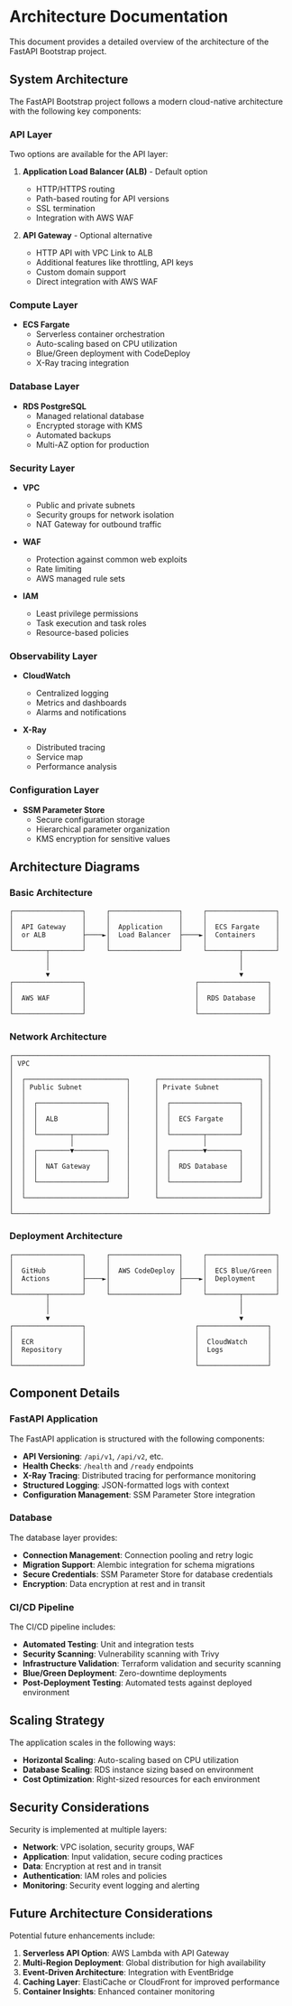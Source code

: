# Architecture Documentation

This document provides a detailed overview of the architecture of the FastAPI Bootstrap project.

## System Architecture

The FastAPI Bootstrap project follows a modern cloud-native architecture with the following key components:

### API Layer

Two options are available for the API layer:

1. **Application Load Balancer (ALB)** - Default option
   - HTTP/HTTPS routing
   - Path-based routing for API versions
   - SSL termination
   - Integration with AWS WAF

2. **API Gateway** - Optional alternative
   - HTTP API with VPC Link to ALB
   - Additional features like throttling, API keys
   - Custom domain support
   - Direct integration with AWS WAF

### Compute Layer

- **ECS Fargate**
  - Serverless container orchestration
  - Auto-scaling based on CPU utilization
  - Blue/Green deployment with CodeDeploy
  - X-Ray tracing integration

### Database Layer

- **RDS PostgreSQL**
  - Managed relational database
  - Encrypted storage with KMS
  - Automated backups
  - Multi-AZ option for production

### Security Layer

- **VPC**
  - Public and private subnets
  - Security groups for network isolation
  - NAT Gateway for outbound traffic

- **WAF**
  - Protection against common web exploits
  - Rate limiting
  - AWS managed rule sets

- **IAM**
  - Least privilege permissions
  - Task execution and task roles
  - Resource-based policies

### Observability Layer

- **CloudWatch**
  - Centralized logging
  - Metrics and dashboards
  - Alarms and notifications

- **X-Ray**
  - Distributed tracing
  - Service map
  - Performance analysis

### Configuration Layer

- **SSM Parameter Store**
  - Secure configuration storage
  - Hierarchical parameter organization
  - KMS encryption for sensitive values

## Architecture Diagrams

### Basic Architecture

```
┌─────────────────┐     ┌─────────────────┐     ┌─────────────────┐
│                 │     │                 │     │                 │
│  API Gateway    │     │  Application    │     │  ECS Fargate    │
│  or ALB         ├────►│  Load Balancer  ├────►│  Containers     │
│                 │     │                 │     │                 │
└────────┬────────┘     └─────────────────┘     └────────┬────────┘
         │                                               │
         │                                               │
         ▼                                               ▼
┌─────────────────┐                           ┌─────────────────┐
│                 │                           │                 │
│  AWS WAF        │                           │  RDS Database   │
│                 │                           │                 │
└─────────────────┘                           └─────────────────┘
```

### Network Architecture

```
┌───────────────────────────────────────────────────────────────┐
│ VPC                                                           │
│                                                               │
│  ┌─────────────────────────┐      ┌─────────────────────────┐ │
│  │ Public Subnet           │      │ Private Subnet          │ │
│  │                         │      │                         │ │
│  │  ┌─────────────────┐    │      │  ┌─────────────────┐    │ │
│  │  │                 │    │      │  │                 │    │ │
│  │  │  ALB            │    │      │  │  ECS Fargate    │    │ │
│  │  │                 │    │      │  │                 │    │ │
│  │  └────────┬────────┘    │      │  └────────┬────────┘    │ │
│  │           │             │      │           │             │ │
│  │  ┌────────▼────────┐    │      │  ┌────────▼────────┐    │ │
│  │  │                 │    │      │  │                 │    │ │
│  │  │  NAT Gateway    │    │      │  │  RDS Database   │    │ │
│  │  │                 │    │      │  │                 │    │ │
│  │  └─────────────────┘    │      │  └─────────────────┘    │ │
│  │                         │      │                         │ │
│  └─────────────────────────┘      └─────────────────────────┘ │
│                                                               │
└───────────────────────────────────────────────────────────────┘
```

### Deployment Architecture

```
┌─────────────────┐     ┌─────────────────┐     ┌─────────────────┐
│                 │     │                 │     │                 │
│  GitHub         │     │  AWS CodeDeploy │     │  ECS Blue/Green │
│  Actions        ├────►│                 ├────►│  Deployment     │
│                 │     │                 │     │                 │
└────────┬────────┘     └─────────────────┘     └────────┬────────┘
         │                                               │
         │                                               │
         ▼                                               ▼
┌─────────────────┐                           ┌─────────────────┐
│                 │                           │                 │
│  ECR            │                           │  CloudWatch     │
│  Repository     │                           │  Logs           │
│                 │                           │                 │
└─────────────────┘                           └─────────────────┘
```

## Component Details

### FastAPI Application

The FastAPI application is structured with the following components:

- **API Versioning**: `/api/v1`, `/api/v2`, etc.
- **Health Checks**: `/health` and `/ready` endpoints
- **X-Ray Tracing**: Distributed tracing for performance monitoring
- **Structured Logging**: JSON-formatted logs with context
- **Configuration Management**: SSM Parameter Store integration

### Database

The database layer provides:

- **Connection Management**: Connection pooling and retry logic
- **Migration Support**: Alembic integration for schema migrations
- **Secure Credentials**: SSM Parameter Store for database credentials
- **Encryption**: Data encryption at rest and in transit

### CI/CD Pipeline

The CI/CD pipeline includes:

- **Automated Testing**: Unit and integration tests
- **Security Scanning**: Vulnerability scanning with Trivy
- **Infrastructure Validation**: Terraform validation and security scanning
- **Blue/Green Deployment**: Zero-downtime deployments
- **Post-Deployment Testing**: Automated tests against deployed environment

## Scaling Strategy

The application scales in the following ways:

- **Horizontal Scaling**: Auto-scaling based on CPU utilization
- **Database Scaling**: RDS instance sizing based on environment
- **Cost Optimization**: Right-sized resources for each environment

## Security Considerations

Security is implemented at multiple layers:

- **Network**: VPC isolation, security groups, WAF
- **Application**: Input validation, secure coding practices
- **Data**: Encryption at rest and in transit
- **Authentication**: IAM roles and policies
- **Monitoring**: Security event logging and alerting

## Future Architecture Considerations

Potential future enhancements include:

1. **Serverless API Option**: AWS Lambda with API Gateway
2. **Multi-Region Deployment**: Global distribution for high availability
3. **Event-Driven Architecture**: Integration with EventBridge
4. **Caching Layer**: ElastiCache or CloudFront for improved performance
5. **Container Insights**: Enhanced container monitoring